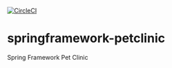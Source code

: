 [![CircleCI](https://circleci.com/gh/manjushasoji/springframework-petclinic.svg?style=svg)](https://circleci.com/gh/manjushasoji/springframework-petclinic)

# springframework-petclinic

Spring Framework Pet Clinic
